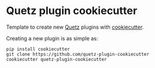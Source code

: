 # Quetz plugin cookiecutter

Template to create new [Quetz](https://github.com/mamba-org/quetz) plugins with [cookiecutter](https://cookiecutter.readthedocs.io).

Creating a new plugin is as simple as:

```
pip install cookiecutter
git clone https://github.com/quetz-plugin-cookiecutter
cookiecutter quetz-plugin-cookiecutter
```
